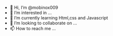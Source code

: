 - 👋 Hi, I’m @mobinox009
- 👀 I’m interested in ...
- 🌱 I’m currently learning Html,css and Javascript 
- 💞️ I’m looking to collaborate on ...
- 📫 How to reach me ...

<!---
mobinox009/mobinox009 is a ✨ special ✨ repository because its `README.md` (this file) appears on your GitHub profile.
You can click the Preview link to take a look at your changes.
--->
